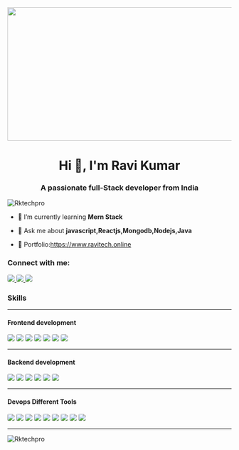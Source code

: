 <img src="https://www.scnsoft.com/blog-pictures/software-development-outsourcing/sw-development-teams.png" height="300" width="900" id="img">
<h1 align="center">Hi 👋, I'm Ravi Kumar</h1>
<h3 align="center">A passionate  full-Stack developer from India</h3>
<p align="left"> <img src="https://komarev.com/ghpvc/?username=Rktechpro&label=Profile%20views&color=0e75b6&style=flat" alt="Rktechpro" /> </p>

- 🌱 I’m currently learning **Mern Stack**

- 💬 Ask me about **javascript,Reactjs,Mongodb,Nodejs,Java**
- 💼 Portfolio:https://www.ravitech.online

<h3 align="left">Connect with me:</h3>
<span>
<a href="https://x.com/Rk_techpro" target="_blank">
  <img src="https://img.shields.io/badge/Twitter-1DA1F2?style=for-the-badge&logo=twitter&logoColor=white"style="border-radius:3px" >
</a>
<a href="https://www.linkedin.com/in/ravikumardeveloper/" target="_blank">
  <img src="https://img.shields.io/badge/LinkedIn-0077B5?style=for-the-badge&logo=linkedin&logoColor=white"style="border-radius:3px" >
</a>
<a href="https://github.com/Rktechpro" target="_blank">
  <img src="https://img.shields.io/badge/GitHub-181717?style=for-the-badge&logo=github&logoColor=white"style="border-radius:3px">
</a>
<h3 align="left">Skills</h3>
<hr>
<h4>Frontend development</h4>

<span>
  <img src="https://img.shields.io/badge/CSS-blue?style=for-the-badge&logo=css3&logoColor=white"style="border-radius:3px">
  <img src="https://img.shields.io/badge/HTML5-E34F26?style=for-the-badge&logo=html5&logoColor=white"style="border-radius:3px">
  <img src="https://img.shields.io/badge/JavaScript-yellow?style=for-the-badge&logo=javascript&logoColor=white" style="border-radius:3px" >
  <img src="https://img.shields.io/badge/Bootstrap-darkblue?style=for-the-badge&logo=bootstrap&logoColor=white"style="border-radius:3px" >
  <img src="https://img.shields.io/badge/Tailwind_Css-blue?style=for-the-badge&logo=tailwindcss&logoColor=white"style="border-radius:3px" >
  <img src="https://img.shields.io/badge/React.Js-blue?style=for-the-badge&logo=react&logoColor=white" style="border-radius:3px">
  <img src="https://img.shields.io/badge/Ant_Design-blue?style=for-the-badge&logo=antdesign&logoColor=white"style="border-radius:3px" >
</span>
<div>
<hr>
<h4>Backend development</h4>
<span>
 <img src="https://img.shields.io/badge/Node.js-339933?style=for-the-badge&logo=node.js&logoColor=white" style="border-radius:3px">
  <img src="https://img.shields.io/badge/Express.js-000000?style=for-the-badge&logo=express&logoColor=white" style="border-radius:3px">
  <img src="https://img.shields.io/badge/MongoDB-47A248?style=for-the-badge&logo=mongodb&logoColor=white" style="border-radius:3px">
  <img src="https://img.shields.io/badge/PHP-777BB4?style=for-the-badge&logo=php&logoColor=white" style="border-radius:3px">
  <img src="https://img.shields.io/badge/SQL-003B57?style=for-the-badge&logo=sql&logoColor=white" style="border-radius:3px">
  <img src="https://img.shields.io/badge/MySQL-4479A1?style=for-the-badge&logo=mysql&logoColor=white" style="border-radius:3px">
</span>
</div>
<hr>
<div>
<h4> Devops Different Tools</h4>
<span>
  <img src="https://img.shields.io/badge/Git-F05032?style=for-the-badge&logo=git&logoColor=white"  style="border-radius:3px">
  <img src="https://img.shields.io/badge/Github-181717?style=for-the-badge&logo=github&logoColor=white"  style="border-radius:3px">
  <img src="https://img.shields.io/badge/Postman-FF6C37?style=for-the-badge&logo=postman&logoColor=white"  style="border-radius:3px">
  <img src="https://img.shields.io/badge/Visual_Studio_Code-007ACC?style=for-the-badge&logo=visualstudiocode&logoColor=white"  style="border-radius:3px">
  <img src="https://img.shields.io/badge/Apache-D22128?style=for-the-badge&logo=apache&logoColor=white"  style="border-radius:3px">
  <img src="https://img.shields.io/badge/Linux-FCC624?style=for-the-badge&logo=linux&logoColor=black"  style="border-radius:3px">
   <img src="https://img.shields.io/badge/Hosting-008272?style=for-the-badge&logo=hostinger&logoColor=white"  style="border-radius:3px">
     <img src="https://img.shields.io/badge/Netlify-00C7B7?style=for-the-badge&logo=netlify&logoColor=white"  style="border-radius:3px">
      <img src="https://img.shields.io/badge/Jira-0052CC?style=for-the-badge&logo=jira&logoColor=white"  style="border-radius:3px">
<span>
</div>
<hr>
<p><img align="center" src="https://github-readme-streak-stats.herokuapp.com/?user=rktechpro&" alt="Rktechpro"/></p>

